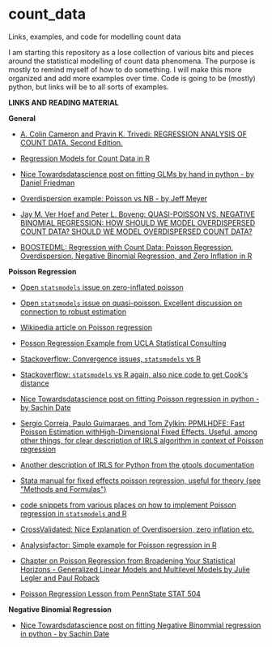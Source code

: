 # count_data
Links, examples, and code for modelling count data

I am starting this repository as a lose collection of various bits and
pieces around the statistical modelling of count data phenomena. The
purpose is mostly to remind myself of how to do something. I will make
this more organized and add more examples over time. Code is going to
be (mostly) python, but links will be to all sorts of examples.

**LINKS AND READING MATERIAL**

**General**

- [A. Colin Cameron and Pravin K. Trivedi: REGRESSION ANALYSIS OF COUNT
DATA. Second Edition.](http://faculty.econ.ucdavis.edu/faculty/cameron/racd2/) 

- [Regression Models for Count Data in R](https://cran.r-project.org/web/packages/pscl/vignettes/countreg.pdf)

- [Nice Towardsdatascience post on fitting GLMs by hand in python - 
by Daniel Friedman](https://towardsdatascience.com/fitting-glms-by-hand-189c02af33a8)

- [Overdispersion example: Poisson vs NB - by Jeff Meyer](https://www.theanalysisfactor.com/overdispersion-in-count-models-fit-the-model-to-the-data-dont-fit-the-data-to-the-model/)

- [Jay M. Ver Hoef and Peter L. Boveng: QUASI-POISSON VS. NEGATIVE BINOMIAL REGRESSION: HOW SHOULD WE MODEL OVERDISPERSED COUNT DATA? SHOULD WE MODEL OVERDISPERSED COUNT DATA?](https://digitalcommons.unl.edu/cgi/viewcontent.cgi?referer=https://en.wikipedia.org/&httpsredir=1&article=1141&context=usdeptcommercepub)

- [BOOSTEDML: Regression with Count Data: Poisson Regression, Overdispersion, Negative Binomial Regression, and Zero Inflation in R](https://boostedml.com/2019/05/regression-with-count-data-poisson-regression-overdispersion-negative-binomial-regression-and-zero-inflation-in-r.html)

**Poisson Regression**

- [Open `statsmodels` issue on zero-inflated poisson](https://github.com/statsmodels/statsmodels/issues/4952)

- [Open `statsmodels` issue on quasi-poisson. Excellent discussion on connection to robust estimation](https://github.com/statsmodels/statsmodels/issues/4942)

- [Wikipedia article on Poisson regression](https://en.wikipedia.org/wiki/Poisson_regression)

- [Posson Regression Example from UCLA Statistical Consulting](https://stats.idre.ucla.edu/r/dae/poisson-regression/)

- [Stackoverflow: Convergence issues, `statsmodels` vs R](https://stackoverflow.com/questions/21785049/statsmodels-poisson-glm-different-than-r)

- [Stackoverflow: `statsmodels` vs R again, also nice code to get Cook's distance](https://stackoverflow.com/questions/47686227/poisson-regression-in-statsmodels-and-r)

- [Nice Towardsdatascience post on fitting Poisson regression in python - 
by Sachin Date](https://towardsdatascience.com/an-illustrated-guide-to-the-poisson-regression-model-50cccba15958)

- [Sergio Correia, Paulo Guimaraes, and Tom Zylkin: PPMLHDFE: Fast Poisson Estimation withHigh-Dimensional Fixed Effects. Useful, among other things, for clear description of IRLS algorithm in context of Poisson regression](https://arxiv.org/pdf/1903.01690v2.pdf)

- [Another description of IRLS for Python from the gtools documentation](https://gtools.readthedocs.io/en/latest/usage/gpoisson/index.html)

- [Stata manual for fixed effects poisson regression, useful for theory (see "Methods and Formulas")](https://www.stata.com/manuals13/xtxtpoisson.pdf)

- [code snippets from various places on how to implement Poisson regression in `statsmodels` and R](https://code-examples.net/en/q/2d7a253)

- [CrossValidated: Nice Explanation of Overdispersion, zero inflation etc.](https://stats.stackexchange.com/questions/132796/overdispersion-in-poisson-glm)

- [Analysisfactor: Simple example for Poisson regression in R](https://www.theanalysisfactor.com/generalized-linear-models-in-r-part-6-poisson-regression-count-variables/)

- [Chapter on Poisson Regression from Broadening Your Statistical Horizons - Generalized Linear Models and Multilevel Models by Julie Legler and Paul Roback](https://bookdown.org/roback/bookdown-bysh/ch-poissonreg.html)

- [Poisson Regression Lesson from PennState STAT 504](https://online.stat.psu.edu/stat504/node/169/)

**Negative Binomial Regression**

- [Nice Towardsdatascience post on fitting Negative Binommial regression in python - 
by Sachin Date](https://towardsdatascience.com/negative-binomial-regression-f99031bb25b4)





